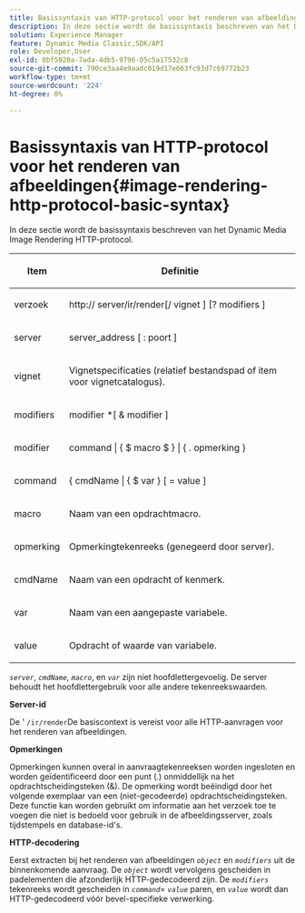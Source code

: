 ```yaml
---
title: Basissyntaxis van HTTP-protocol voor het renderen van afbeeldingen
description: In deze sectie wordt de basissyntaxis beschreven van het Dynamic Media Image Rendering HTTP-protocol.
solution: Experience Manager
feature: Dynamic Media Classic,SDK/API
role: Developer,User
exl-id: 8bf5920a-7ada-4db5-9796-05c5a17532c8
source-git-commit: 790ce3aa4e9aadc019d17e663fc93d7c69772b23
workflow-type: tm+mt
source-wordcount: '224'
ht-degree: 0%

---
```


# Basissyntaxis van HTTP-protocol voor het renderen van afbeeldingen{#image-rendering-http-protocol-basic-syntax}

In deze sectie wordt de basissyntaxis beschreven van het Dynamic Media Image Rendering HTTP-protocol.

<table id="table_0A7D7207EE6D4B08B62BE8620EBE0B25"> 
 <thead> 
  <tr> 
   <th colname="col1" class="entry"> <p>Item </p> </th> 
   <th colname="col2" class="entry"> <p>Definitie </p> </th> 
  </tr> 
 </thead>
 <tbody> 
  <tr> 
   <td colname="col1"> <p><span class="varname"> verzoek</span> </p> </td> 
   <td colname="col2"> <p>http://<span class="varname"> server</span>/ir/render[/<span class="varname"> vignet</span> ] [?<span class="varname"> modifiers</span> ] </p> </td> 
  </tr> 
  <tr> 
   <td colname="col1"> <p><span class="varname"> server </span> </p> </td> 
   <td colname="col2"> <p><span class="varname"> server_address</span> [ :<span class="varname"> poort</span> ] </p> </td> 
  </tr> 
  <tr> 
   <td colname="col1"> <p><span class="varname"> vignet </span> </p> </td> 
   <td colname="col2"> <p>Vignetspecificaties (relatief bestandspad of item voor vignetcatalogus). </p> </td> 
  </tr> 
  <tr> 
   <td colname="col1"> <p><span class="varname"> modifiers </span> </p> </td> 
   <td colname="col2"> <p><span class="varname"> modifier</span> *[ &amp; <span class="varname"> modifier</span> ] </p> </td> 
  </tr> 
  <tr> 
   <td colname="col1"> <p><span class="varname"> modifier </span> </p> </td> 
   <td colname="col2"> <p><span class="varname"> command</span> | { $ <span class="varname"> macro</span> $ } | { .<span class="varname"> opmerking</span> } </p> </td> 
  </tr> 
  <tr> 
   <td colname="col1"> <p><span class="varname"> command </span> </p> </td> 
   <td colname="col2"> <p>{ <span class="varname"> cmdName</span> | { $<span class="varname"> var</span> } [ = <span class="varname"> value</span> ] </p> </td> 
  </tr> 
  <tr> 
   <td colname="col1"> <p><span class="varname"> macro </span> </p> </td> 
   <td colname="col2"> <p>Naam van een opdrachtmacro. </p> </td> 
  </tr> 
  <tr> 
   <td colname="col1"> <p><span class="varname"> opmerking </span> </p> </td> 
   <td colname="col2"> <p>Opmerkingtekenreeks (genegeerd door server). </p> </td> 
  </tr> 
  <tr> 
   <td colname="col1"> <p><span class="varname"> cmdName </span> </p> </td> 
   <td colname="col2"> <p>Naam van een opdracht of kenmerk. </p> </td> 
  </tr> 
  <tr> 
   <td colname="col1"> <p><span class="varname"> var </span> </p> </td> 
   <td colname="col2"> <p>Naam van een aangepaste variabele. </p> </td> 
  </tr> 
  <tr> 
   <td colname="col1"> <p><span class="varname"> value </span> </p> </td> 
   <td colname="col2"> <p>Opdracht of waarde van variabele. </p> </td> 
  </tr> 
 </tbody> 
</table>

*`server`*, *`cmdName`*, *`macro`*, en *`var`* zijn niet hoofdlettergevoelig. De server behoudt het hoofdlettergebruik voor alle andere tekenreekswaarden.

**Server-id**

De &#39; `/ir/render`De basiscontext is vereist voor alle HTTP-aanvragen voor het renderen van afbeeldingen.

**Opmerkingen**

Opmerkingen kunnen overal in aanvraagtekenreeksen worden ingesloten en worden geïdentificeerd door een punt (.) onmiddellijk na het opdrachtscheidingsteken (&amp;). De opmerking wordt beëindigd door het volgende exemplaar van een (niet-gecodeerde) opdrachtscheidingsteken. Deze functie kan worden gebruikt om informatie aan het verzoek toe te voegen die niet is bedoeld voor gebruik in de afbeeldingsserver, zoals tijdstempels en database-id&#39;s.

**HTTP-decodering**

Eerst extracten bij het renderen van afbeeldingen *`object`* en *`modifiers`* uit de binnenkomende aanvraag. De *`object`* wordt vervolgens gescheiden in padelementen die afzonderlijk HTTP-gedecodeerd zijn. De *`modifiers`* tekenreeks wordt gescheiden in *`command`*= *`value`* paren, en *`value`* wordt dan HTTP-gedecodeerd vóór bevel-specifieke verwerking.
